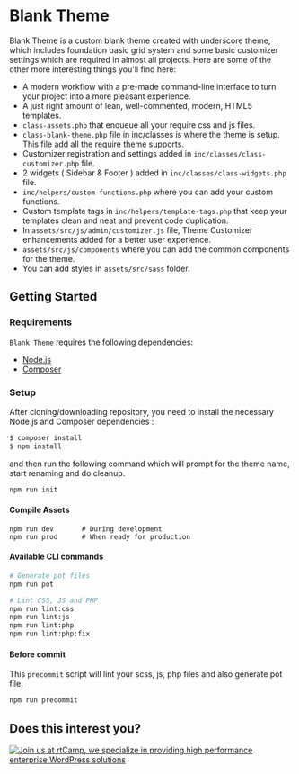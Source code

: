 Blank Theme
===

Blank Theme is a custom blank theme created with underscore theme, which includes foundation basic grid system and some basic customizer settings which are required in almost all projects. Here are some of the other more interesting things you'll find here:

* A modern workflow with a pre-made command-line interface to turn your project into a more pleasant experience.
* A just right amount of lean, well-commented, modern, HTML5 templates.
* `class-assets.php` that enqueue all your require css and js files.
* `class-blank-theme.php` file in inc/classes is where the theme is setup. This file add all the require theme supports. 
* Customizer registration and settings added in `inc/classes/class-customizer.php` file.
* 2 widgets ( Sidebar & Footer ) added in `inc/classes/class-widgets.php` file.
* `inc/helpers/custom-functions.php` where you can add your custom functions.
* Custom template tags in `inc/helpers/template-tags.php` that keep your templates clean and neat and prevent code duplication.
* In `assets/src/js/admin/customizer.js` file, Theme Customizer enhancements added for a better user experience.
* `assets/src/js/components` where you can add the common components for the theme.
* You can add styles in `assets/src/sass` folder.


Getting Started
---------------

### Requirements

`Blank Theme` requires the following dependencies:

- [Node.js](https://nodejs.org/)
- [Composer](https://getcomposer.org/)

### Setup

After cloning/downloading repository, you need to install the necessary Node.js and Composer dependencies :

```bash
$ composer install
$ npm install
```

and then run the following command which will prompt for the theme name, start renaming and do cleanup.

```bash
npm run init
```



#### Compile Assets

```
npm run dev       # During development
npm run prod      # When ready for production
```



#### Available CLI commands

```bash
# Generate pot files
npm run pot

# Lint CSS, JS and PHP
npm run lint:css
npm run lint:js
npm run lint:php
npm run lint:php:fix
```



#### Before commit

This `precommit` script will lint your scss, js, php files and also generate pot file.

```bash
npm run precommit
```



Does this interest you?
---------------
<a href="https://rtcamp.com/"><img src="https://rtcamp.com/wp-content/uploads/sites/2/2019/04/github-banner@2x.png" alt="Join us at rtCamp, we specialize in providing high performance enterprise WordPress solutions"></a>
